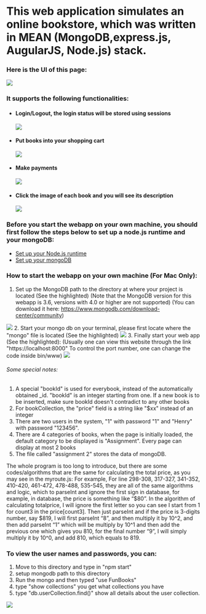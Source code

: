 # This web application simulates an online bookstore, which was written in MEAN (MongoDB,express.js, AugularJS, Node.js) stack.

### Here is the UI of this page:
<img src="https://github.com/kwanhiuhong/WebApp_With_MEAN_Stack/blob/master/App_Screen_Shots/Book_Shop_UI.png"/>

### It supports the following functionalities:
<ul>
    <li>
        <h4>Login/Logout, the login status will be stored using sessions</h4>
        <img src="https://github.com/kwanhiuhong/WebApp_With_MEAN_Stack/blob/master/App_Screen_Shots/LoginPage.png"/>
    </li>
    <li>
        <h4>Put books into your shopping cart</h4>
        <img src="https://github.com/kwanhiuhong/WebApp_With_MEAN_Stack/blob/master/App_Screen_Shots/Your_Shopping_Cart.png"/>
    </li>
    <li>
        <h4>Make payments</h4>
        <img src="https://github.com/kwanhiuhong/WebApp_With_MEAN_Stack/blob/master/App_Screen_Shots/Make_Payments.png"/>
    </li>
    <li>
        <h4>Click the image of each book and you will see its description</h4>
        <img src="https://github.com/kwanhiuhong/WebApp_With_MEAN_Stack/blob/master/App_Screen_Shots/Book_Details_Page.png"/>
    </li>
</ul>

### Before you start the webapp on your own machine, you should first follow the steps below to set up a node.js runtime and your mongoDB:
<ul>
    <li>
        <a href="https://github.com/kwanhiuhong/WebApp_With_MEAN_Stack/blob/master/App_Screen_Shots/setup_nodejs_runtime_and_examples.pdf">Set up your Node.js runtime</a>
    </li>
    <li>
         <a href="https://github.com/kwanhiuhong/WebApp_With_MEAN_Stack/blob/master/App_Screen_Shots/setup_MongoDB.pdf">Set up your mongoDB</a>
    </li>
</ul>

### How to start the webapp on your own machine (For Mac Only):
1. Set up the MongoDB path to the directory at where your project is located (See the highlighted)
(Note that the MongoDB version for this webapp is 3.6, versions with 4.0 or higher are not supported)
(You can download it here:
https://www.mongodb.com/download-center/community)
<img src="https://github.com/kwanhiuhong/WebApp_With_MEAN_Stack/blob/master/App_Screen_Shots/SettingUp_DbPath.png"/>
2. Start your mongo db on your terminal, please first locate where the "mongo" file is located (See the highlighted)
<img src="https://github.com/kwanhiuhong/WebApp_With_MEAN_Stack/blob/master/App_Screen_Shots/Manipulate_YourDB.png"/>
3. Finally start your web app (See the highlighted):
(Usually one can view this website through the link "https://localhost:8000"
To control the port number, one can change the code inside bin/www)
<img src="https://github.com/kwanhiuhong/WebApp_With_MEAN_Stack/blob/master/App_Screen_Shots/Start_YourWebApp_OnLocalHost.png"/>

###### Some special notes:

1. A special "bookId" is used for everybook, instead of the automatically obtained _id. "bookId" is an integer starting from one. If a new book is to be inserted, make sure bookId doesn't contradict to any other books
2. For bookCollection, the "price" field is a string like "$xx" instead of an integer
3. There are two users in the system, "1" with password "1" and "Henry" with password "123456".
4. There are 4 categories of books, when the page is initially loaded, the default category to be displayed is "Assignment". Every page can display at most 2 books
5. The file called "assignment 2" stores the data of mongoDB.

The whole program is too long to introduce, but there are some codes/algorithms that are the same for calculating the total price, as you may see in the myroute.js:
For example,
For line 298-308, 317-327, 341-352, 410-420, 461-472, 478-488, 535-545, they are all of the same algorithms and logic, which to parseInt and ignore the first sign in database, for example, in database, the price is something like “$80”. In the algorithm of calculating totalprice, I will ignore the first letter so you can see I start from 1 for count3 in the price[count3]. Then just parseInt and if the price is 3-digits number, say $819, I will first parseInt “8”, and then multiply it by 10^2, and then add parseInt “1” which will be multiply by 10^1 and then add the previous one which gives you 810, for the final number “9”, I will simply multiply it by 10^0, and add 810, which equals to 819.

### To view the user names and passwords, you can:

1. Move to this directory and type in "npm start"
2. setup mongodb path to this directory
3. Run the mongo and then typed "use FunBooks"
4. type "show collections" you get what collections you have
5. type "db.userCollection.find()" show all details about the user collection.
<img src="https://github.com/kwanhiuhong/WebApp_With_MEAN_Stack/blob/master/App_Screen_Shots/Get_User_Info_OnDB.png"/>
